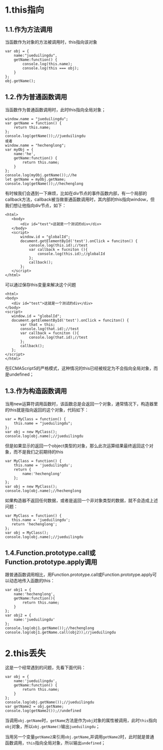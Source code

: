 # 1.this指向
## 1.1.作为方法调用
当函数作为对象的方法被调用时，this指向该对象
```
var obj = {
	name:"jueduilingdu",
	getName:function() {
		console.log(this.name);
		console.log(this === obj);
	}
};
obj.getName();
```

## 1.2.作为普通函数调用
 当函数作为普通函数调用时，此时this指向全局对象；
 ```
 window.name = "jueduilingdu";
 var getName = function() {
	 return this.name;
 };
 console.log(getName());//jueduilingdu
 或者
 window.name = "hechenglong";
 var myObj = {
	 name:'he',
	 getName:function() {
		 return this.name;
	 }
 };
 console.log(myObj.getName());//he
 let getName = myObj.getName;
 console.log(getName());//hechenglong
 ```
 有时候我们会遇到一下麻烦，比如在div节点的事件函数内部，有一个局部的callback方法，callback被当做普通函数调用时，其内部的this指向window，但我们想让他指向div节点，如下：
 ```
 <html>
	<body>
		<div id="test">这就是一个测试的div</div>
	</body>
	<script>
		window.id = "globalId";
		document.getElementById('test').onClick = funciton() {
			console.log(this.id);//test
			var callback = fucniton (){
				console.log(this.id);//globalId
			};
			callback();
		};
	</script>
 </html>
 ```
 可以通过保存this变量来解决这个问题
 ```
 <html>
 <body>
 	<div id="test">这就是一个测试的div</div>
 </body>
 <script>
 	window.id = "globalId";
 	document.getElementById('test').onClick = funciton() {
		var that = this;
 		console.log(that.id);//test
 		var callback = fucniton (){
 			console.log(that.id);//test
 		};
 		callback();
 	};
 </script>
 </html>
 ```
 在ECMAScript5的严格模式，这种情况的this已经被规定为不会指向全局对象，而是undefined；
 ## 1.3.作为构造函数调用
 当用new运算符调用函数时，该函数总是会返回一个对象，通常情况下，构造器里的this就是指向返回的这个对象，代码如下：
 ```
 var = MyClass = function() {
	 this.name = "jueduilingdu";
 };
 var obj = new MyClass();
 console.log(obj.name);//jueduilingdu
 ```
 但是如果显示的返回一个object类型的对象，那么此次运算结果最终返回这个对象，而不是我们之前期待的this
 ```
 var MyClass = function() {
	 this.name = 'jueduilingdu';
	 return {
		 name:'hechenglong'
	 };
 };
 var obj = new MyClass();
 console.log(obj.name);//hechenglong
 ```
 如果构造器不返回任何数据，或者是返回一个非对象类型的数据，就不会造成上述问题：
 ```
 var MyClass = function() {
 	this.name = 'jueduilingdu';
 	return 'hechenglong';
 };
 var obj = MyClass();
 console.log(obj.name);//jueduilingdu
 ```
 ## 1.4.Function.prototype.call或Function.prototype.apply调用
 跟普通函数调用相比，用Function.prototype.call或Function.prototype.apply可以动态地传入函数的this：
 ```
 var obj1 = {
	 name:'hechenglong',
	 getName:function(){
		 return this.name;
	 }
 };
 var obj2 = {
	 name:'jueduilingdu'
 };
 console.log(obj1.getName());//hechenglong
 console.log(obj1.getName.call(obj2));//jueduilingdu
 ```
 # 2.this丢失
  这是一个经常遇到的问题，先看下面代码：
  ```
  var obj = {
	  name:'jueduilingdu',
	  getName:function() {
		  return this.name;
	  }
  };
  console.log(obj.getName());//jueduilingdu
  var getName2 = obj.getName;
  console.log(getName2());//undefined
  ```
 当调用`obj.getName`时，`getName`方法是作为`obj`对象的属性被调用，此时`this`指向`obj`对象，所以`obj.getName()`输出`jueduilingdu`；
 
 当用另一个变量`getName2`来引用`obj.getName`,并调用`getName2`时，此时就是普通函数调用，`this`指向全局对象，所以输出`undefined`；